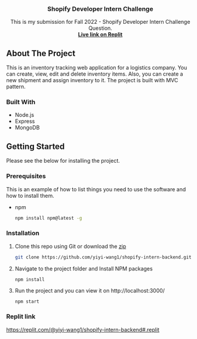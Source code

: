 <div align="center">
  <a href="https://github.com/yiyi-wang1/shopify-intern-backend/">
  </a>

<h3 align="center">Shopify Developer Intern Challenge</h3>

  <p align="center">
    This is my submission for Fall 2022 - Shopify Developer Intern Challenge Question. 
    <br />
    <a href="https://shopify-intern-backend.yiyi-wang1.repl.co"><strong>Live link on Replit</strong></a>
    <br />
  </p>
</div>


<!-- ABOUT THE PROJECT -->
## About The Project
This is an inventory tracking web application for a logistics company. You can create, view, edit and delete inventory items. 
Also, you can create a new shipment and assign inventory to it. 
The project is built with MVC pattern.


### Built With
* Node.js
* Express
* MongoDB


<!-- GETTING STARTED -->
## Getting Started

Please see the below for installing the project.

### Prerequisites

This is an example of how to list things you need to use the software and how to install them.
* npm
  ```sh
  npm install npm@latest -g
  ```

### Installation

1. Clone this repo using Git or download the [zip](https://github.com/yiyi-wang1/shopify-intern-backend/archive/refs/heads/main.zip)
   ```sh
   git clone https://github.com/yiyi-wang1/shopify-intern-backend.git
   ```
2. Navigate to the project folder and Install NPM packages
   ```sh
   npm install
   ```
3. Run the project and you can view it on http://localhost:3000/
    ```
    npm start
    ```

### Replit link
https://replit.com/@yiyi-wang1/shopify-intern-backend#.replit
